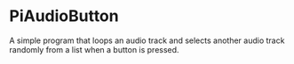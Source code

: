 # PiAudioButton
A simple program that loops an audio track and selects another audio track randomly from a list when a button is pressed.
